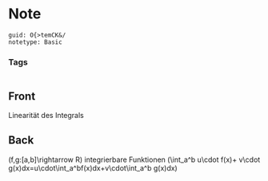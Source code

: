 # Note
```
guid: O{>temCK&/
notetype: Basic
```

### Tags
```
```

## Front
Linearität des Integrals

## Back
\(f,g:[a,b]\rightarrow R\) integrierbare Funktionen
\(\int_a^b u\cdot f(x)+ v\cdot g(x)dx=u\cdot\int_a^bf(x)dx+v\cdot\int_a^b g(x)dx\)
